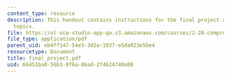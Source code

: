 ```yaml
---
content_type: resource
description: This handout contains instructions for the final project as well as suggested
  topics.
file: https://ol-ocw-studio-app-qa.s3.amazonaws.com/courses/2-26-compressible-fluid-dynamics-spring-2004/66451ba056b30f6a86ad2f4624740a00_final_project.pdf
file_type: application/pdf
parent_uid: eb4ff147-54e3-3d2a-1937-e5da923e5be4
resourcetype: Document
title: final_project.pdf
uid: 66451ba0-56b3-0f6a-86ad-2f4624740a00
---
```

